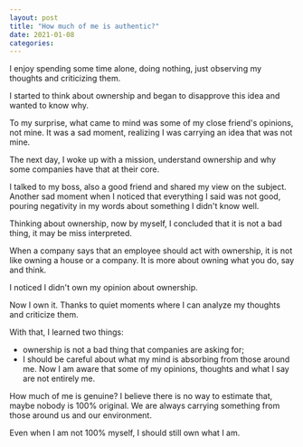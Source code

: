 ```yaml
---
layout: post
title: "How much of me is authentic?"
date: 2021-01-08
categories:
---
```


I enjoy spending some time alone, doing nothing, just observing my thoughts and criticizing them.

I started to think about ownership and began to disapprove this idea and wanted to know why.

To my surprise, what came to mind was some of my close friend's opinions, not mine. It was a sad moment, realizing I was carrying an idea that was not mine.

The next day, I woke up with a mission, understand ownership and why some companies have that at their core.

I talked to my boss, also a good friend and shared my view on the subject. Another sad moment when I noticed that everything I said was not good, pouring negativity in my words about something I didn't know well.

Thinking about ownership, now by myself, I concluded that it is not a bad thing, it may be miss interpreted.

When a company says that an employee should act with ownership, it is not like owning a house or a company. It is more about owning what you do, say and think.

I noticed I didn't own my opinion about ownership.

Now I own it. Thanks to quiet moments where I can analyze my thoughts and criticize them.

With that, I learned two things:
 - ownership is not a bad thing that companies are asking for;
 - I should be careful about what my mind is absorbing from those around me.
Now I am aware that some of my opinions, thoughts and what I say are not entirely me.

How much of me is genuine? I believe there is no way to estimate that,  maybe nobody is 100% original. We are always carrying something from those around us and our environment.

Even when I am not 100% myself, I should still own what I am.
